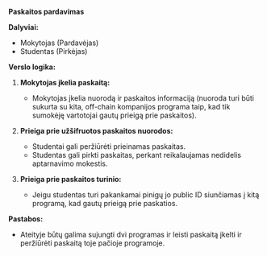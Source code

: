 **Paskaitos pardavimas**

**Dalyviai:**
- Mokytojas (Pardavėjas)
- Studentas (Pirkėjas)

**Verslo logika:**

1. **Mokytojas įkelia paskaitą:**
   - Mokytojas įkelia nuorodą ir paskaitos informaciją (nuoroda turi būti sukurta su kita, off-chain kompanijos programa taip, kad tik sumokėję vartotojai gautų prieigą prie paskaitos).

2. **Prieiga prie užšifruotos paskaitos nuorodos:**
   - Studentai gali peržiūrėti prieinamas paskaitas.
   - Studentas gali pirkti paskaitas, perkant reikalaujamas nedidelis aptarnavimo mokestis.

3. **Prieiga prie paskaitos turinio:**
   - Jeigu studentas turi pakankamai pinigų jo public ID siunčiamas į kitą programą, kad gautų prieigą prie paskatios.

**Pastabos:**
- Ateityje būtų galima sujungti dvi programas ir leisti paskaitą įkelti ir peržiūrėti paskaitą toje pačioje programoje.
